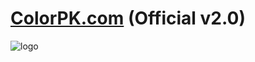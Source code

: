 # [ColorPK.com](http://www.colorpk.com)  (Official v2.0)
![logo](https://github.com/zj1926/vp2/blob/master/logo.png "colorpk.com")

